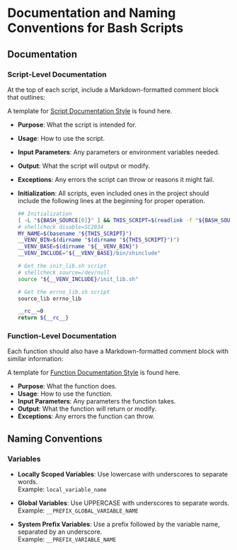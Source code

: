 # Documentation and Naming Conventions for Bash Scripts

## Documentation

### Script-Level Documentation

At the top of each script, include a Markdown-formatted comment block that outlines:

A template for [Script Documentation Style](/doc/Script_Doc_Templ.md) is found here.

- **Purpose**: What the script is intended for.
- **Usage**: How to use the script.
- **Input Parameters**: Any parameters or environment variables needed.
- **Output**: What the script will output or modify.
- **Exceptions**: Any errors the script can throw or reasons it might fail.
- **Initialization**: All scripts, even included ones in the project should include the following lines at the beginning for proper operation.

    ```bash
    ## Initialization
    [ -L "${BASH_SOURCE[0]}" ] && THIS_SCRIPT=$(readlink -f "${BASH_SOURCE[0]}") || THIS_SCRIPT="${BASH_SOURCE[0]}"
    # shellcheck disable=SC2034
    MY_NAME=$(basename "${THIS_SCRIPT}")
    __VENV_BIN=$(dirname "$(dirname "${THIS_SCRIPT}")")
    __VENV_BASE=$(dirname "${__VENV_BIN}")
    __VENV_INCLUDE="${__VENV_BASE}/bin/shinclude"

    # Get the init_lib.sh script
    # shellcheck source=/dev/null
    source "${__VENV_INCLUDE}/init_lib.sh"

    # Get the errno_lib.sh script
    source_lib errno_lib

    __rc__=0
    return ${__rc__}
    ```

### Function-Level Documentation

Each function should also have a Markdown-formatted comment block with similar information:

A template for [Function Documentation Style](/doc/Function_Doc_Templ.md) is found here.

- **Purpose**: What the function does.
- **Usage**: How to use the function.
- **Input Parameters**: Any parameters the function takes.
- **Output**: What the function will return or modify.
- **Exceptions**: Any errors the function can throw.

## Naming Conventions

### Variables

- **Locally Scoped Variables**: Use lowercase with underscores to separate words.  
  Example: `local_variable_name`
  
- **Global Variables**: Use UPPERCASE with underscores to separate words.  
  Example: `__PREFIX_GLOBAL_VARIABLE_NAME`
  
- **System Prefix Variables**: Use a prefix followed by the variable name, separated by an underscore.  
  Example: `__PREFIX_VARIABLE_NAME`
